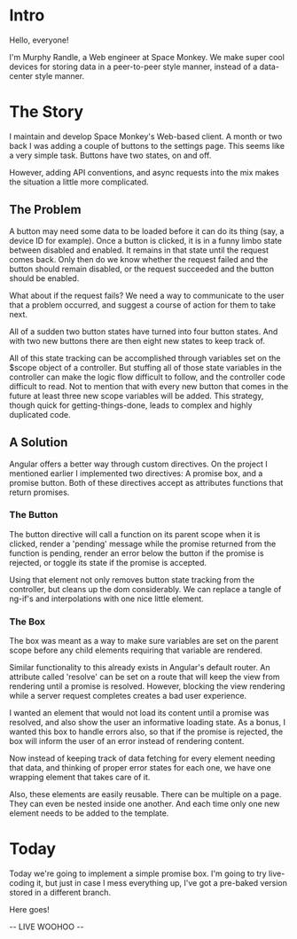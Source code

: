# Intro
Hello, everyone!

I'm Murphy Randle, a Web engineer at Space Monkey. We make super cool devices for storing data in a peer-to-peer style manner, instead of a data-center style manner.

# The Story

I maintain and develop Space Monkey's Web-based client. A month or two back I was adding a couple of buttons to the settings page. This seems like a very simple task. Buttons have two states, on and off.

However, adding API conventions, and async requests into the mix makes the situation a little more complicated.

## The Problem

A button may need some data to be loaded before it can do its thing (say, a device ID for example). Once a button is clicked, it is in a funny limbo state between disabled and enabled. It remains in that state until the request comes back. Only then do we know whether the request failed and the button should remain disabled, or the request succeeded and the button should be enabled.

What about if the request fails? We need a way to communicate to the user that a problem occurred, and suggest a course of action for them to take next.

All of a sudden two button states have turned into four button states. And with two new buttons there are then eight new states to keep track of.

All of this state tracking can be accomplished through variables set on the $scope object of a controller. But stuffing all of those state variables in the controller can make the logic flow difficult to follow, and the controller code difficult to read. Not to mention that with every new button that comes in the future at least three new scope variables will be added. This strategy, though quick for getting-things-done, leads to complex and highly duplicated code.

## A Solution

Angular offers a better way through custom directives. On the project I mentioned earlier I implemented two directives: A promise box, and a promise button. Both of these directives accept as attributes functions that return promises. 

### The Button

The button directive will call a function on its parent scope when it is clicked, render a 'pending' message while the promise returned from the function is pending, render an error below the button if the promise is rejected, or toggle its state if the promise is accepted.

Using that element not only removes button state tracking from the controller, but cleans up the dom considerably. We can replace a tangle of ng-if's and interpolations with one nice little element.

### The Box

The box was meant as a way to make sure variables are set on the parent scope before any child elements requiring that variable are rendered.

Similar functionality to this already exists in Angular's default router. An attribute called 'resolve' can be set on a route that will keep the view from rendering until a promise is resolved. However, blocking the view rendering while a server request completes creates a bad user experience.

I wanted an element that would not load its content until a promise was resolved, and also show the user an informative loading state. As a bonus, I wanted this box to handle errors also, so that if the promise is rejected, the box will inform the user of an error instead of rendering content.

Now instead of keeping track of data fetching for every element needing that data, and thinking of proper error states for each one, we have one wrapping element that takes care of it.

Also, these elements are easily reusable. There can be multiple on a page. They can even be nested inside one another. And each time only one new element needs to be added to the template.

# Today

Today we're going to implement a simple promise box. I'm going to try live-coding it, but just in case I mess everything up, I've got a pre-baked version stored in a different branch.

Here goes!

-- LIVE WOOHOO --